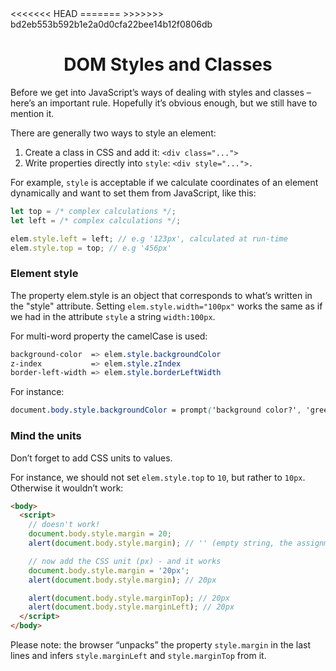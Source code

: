 <link rel="stylesheet" href="https://cdn.jsdelivr.net/npm/bootstrap-icons@1.5.0/font/bootstrap-icons.css">
<<<<<<< HEAD
<link rel="stylesheet" href="../../lib/doc_style.css">
=======
<link rel="stylesheet" href="../source.css">
>>>>>>> bd2eb553b592b1e2a0d0cfa22bee14b12f0806db

<h1 style="text-align:center">DOM Styles and Classes</h1>

Before we get into JavaScript’s ways of dealing with styles and classes – here’s an important rule. Hopefully it’s obvious enough, but we still have to mention it.

There are generally two ways to style an element:
1. Create a class in CSS and add it: `<div class="...">`
2. Write properties directly into `style`: `<div style="...">.`

For example, `style` is acceptable if we calculate coordinates of an element dynamically and want to set them from JavaScript, like this:
```js
let top = /* complex calculations */;
let left = /* complex calculations */;

elem.style.left = left; // e.g '123px', calculated at run-time
elem.style.top = top; // e.g '456px'
```

### Element style
The property elem.style is an object that corresponds to what’s written in the "style" attribute. Setting `elem.style.width="100px"` works the same as if we had in the attribute `style` a string `width:100px`.

For multi-word property the camelCase is used:
```css
background-color  => elem.style.backgroundColor
z-index           => elem.style.zIndex
border-left-width => elem.style.borderLeftWidth
```
For instance:
```css
document.body.style.backgroundColor = prompt('background color?', 'green');
```

### Mind the units
Don’t forget to add CSS units to values.

For instance, we should not set `elem.style.top` to `10`, but rather to `10px`. Otherwise it wouldn’t work:
```html
<body>
  <script>
    // doesn't work!
    document.body.style.margin = 20;
    alert(document.body.style.margin); // '' (empty string, the assignment is ignored)

    // now add the CSS unit (px) - and it works
    document.body.style.margin = '20px';
    alert(document.body.style.margin); // 20px

    alert(document.body.style.marginTop); // 20px
    alert(document.body.style.marginLeft); // 20px
  </script>
</body>
```
Please note: the browser “unpacks” the property `style.margin` in the last lines and infers `style.marginLeft` and `style.marginTop` from it.



















